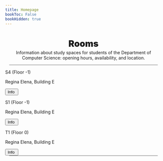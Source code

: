 ```yaml
---
title: Homepage
bookToc: False
bookHidden: true
---
```


<h1 align="center" class="title_grad" style="font-weight: 900">Rooms</h1>

<p align="center" style="margin-top: -15px">Information about study spaces for students of the Department of Computer Science: opening hours, availability, and location.</p>

<div style="width: 95%; height: 1px; background-color: #606060; margin-left: auto; margin-right: auto"></div>

<div class="home_evid">
    <div class="home_page centered_content_page darken_overlay" style="background-image: url('https://i.imgur.com/IAmYOdr.jpeg')">
        <p class="home_box_text_title degree_choice_box_text_title" id="home_wiki_text">S4 (Floor -1)</p>
        <p class="home_box_text degree_choice_box_text">Regina Elena, Building E</p>
        <button class="explore_more" onclick="window.location.href = 'regina-elena/e/s4/'">Info&nbsp<i class="fa-solid fa-arrow-right"></i></button>
    </div>
    <div class="home_page centered_content_page darken_overlay" style="background-image: url('https://i.imgur.com/osjOGjC.png')">
        <p class="home_box_text_title degree_choice_box_text_title" id="home_enroll_text">S1 (Floor -1)</p>
        <p class="home_box_text degree_choice_box_text">Regina Elena, Building E</p>
        <button class="explore_more" onclick="window.location.href = 'regina-elena/e/s1/'">Info&nbsp<i class="fa-solid fa-arrow-right"></i></button>
    </div>
    <div class="home_page centered_content_page darken_overlay" style="background-image: url('https://i.imgur.com/Jelr641.png')">
        <p class="home_box_text_title degree_choice_box_text_title" id="home_enroll_text">T1 (Floor 0)</p>
        <p class="home_box_text degree_choice_box_text">Regina Elena, Building E</p>
        <button class="explore_more" onclick="window.location.href = 'regina-elena/e/t1/'">Info&nbsp<i class="fa-solid fa-arrow-right"></i></button>
    </div>
</div>

<div style="width: 95%; height: 1px; background-color: #606060; margin-left: auto; margin-right: auto"></div>
